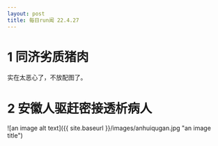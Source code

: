 ```yaml
---
layout: post
title: 每日run闻 22.4.27
---
```

# 1 同济劣质猪肉
实在太恶心了，不放配图了。

# 2 安徽人驱赶密接透析病人
![an image alt text]({{ site.baseurl }}/images/anhuiqugan.jpg "an image title")
